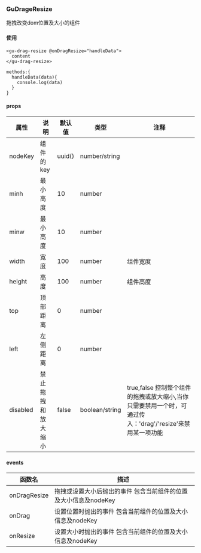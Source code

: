 ### GuDrageResize
拖拽改变dom位置及大小的组件
#### 使用
```
<gu-drag-resize @onDragResize="handleData">
  content
</gu-drag-resize>

methods:{
  handleData(data){
    console.log(data)
  }
}
```
#### props
属性|说明|默认值|类型|注释
--|----|--|--|----
nodeKey | 组件的key |  uuid() | number/string|
minh | 最小高度 | 10 | number|
minw | 最小高度 | 10 | number|
width | 宽度 | 100 |number|组件宽度
height | 高度 | 100 |number|组件高度
top | 顶部距离  | 0 |number|
left | 左侧距离 | 0 |number|
disabled|禁止拖拽和放大缩小|false|boolean/string|true,false 控制整个组件的拖拽或放大缩小,当你只需要禁用一个时，可通过传入：'drag'/'resize'来禁用某一项功能

#### events
函数名|描述
--|--
onDragResize|拖拽或设置大小后抛出的事件 包含当前组件的位置及大小信息及nodeKey
onDrag|设置位置时抛出的事件 包含当前组件的位置及大小信息及nodeKey
onResize|设置大小时抛出的事件 包含当前组件的位置及大小信息及nodeKey